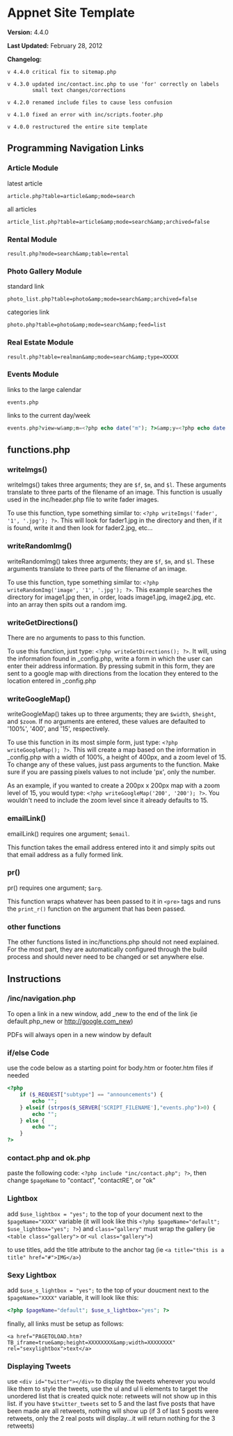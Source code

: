 # Appnet Site Template

**Version:**        4.4.0

**Last Updated:**   February 28, 2012

**Changelog:**

    v 4.4.0 critical fix to sitemap.php

    v 4.3.0 updated inc/contact.inc.php to use 'for' correctly on labels
            small text changes/corrections
    
    v 4.2.0 renamed include files to cause less confusion

    v 4.1.0 fixed an error with inc/scripts.footer.php

    v 4.0.0 restructured the entire site template



## Programming Navigation Links
	
### Article Module

latest article

    article.php?table=article&amp;mode=search

all articles

    article_list.php?table=article&amp;mode=search&amp;archived=false


### Rental Module
    result.php?mode=search&amp;table=rental
	

### Photo Gallery Module

standard link

    photo_list.php?table=photo&amp;mode=search&amp;archived=false

categories link

    photo.php?table=photo&amp;mode=search&amp;feed=list
	

### Real Estate Module

    result.php?table=realman&amp;mode=search&amp;type=XXXXX
	

### Events Module

links to the large calendar

    events.php

links to the current day/week

```php
events.php?view=w&amp;m=<?php echo date("m"); ?>&amp;y=<?php echo date("Y"); ?>&amp;d=<?php echo date("d"); ?>
```



## functions.php  

### writeImgs()

writeImgs() takes three arguments; they are `$f`, `$m`, and `$l`. These arguments translate to three parts of the filename of an image. This function is usually used in the inc/header.php file to write fader images.

To use this function, type something similar to: `<?php writeImgs('fader', '1', '.jpg'); ?>`. This will look for fader1.jpg in the directory and then, if it is found, write it and then look for fader2.jpg, etc...


### writeRandomImg()

writeRandomImg() takes three arguments; they are `$f`, `$m`, and `$l`. These arguments translate to three parts of the filename of an image.

To use this function, type something similar to: `<?php writeRandomImg('image', '1', '.jpg'); ?>`. This example searches the directory for image1.jpg then, in order, loads image1.jpg, image2.jpg, etc. into an array then spits out a random img.


### writeGetDirections()

There are no arguments to pass to this function.

To use this function, just type: `<?php writeGetDirections(); ?>`. It will, using the information found in _config.php, write a form in which the user can enter their address information. By pressing submit in this form, they are sent to a google map with directions from the location they entered to the location entered in _config.php



### writeGoogleMap()

writeGoogleMap() takes up to three arguments; they are `$width`, `$height`, and `$zoom`. If no arguments are entered, these values are defaulted to '100%', '400', and '15', respectively.

To use this function in its most simple form, just type: `<?php writeGoogleMap(); ?>`. This will create a map based on the information in _config.php with a width of 100%, a height of 400px, and a zoom level of 15. To change any of these values, just pass arguments to the function. Make sure if you are passing pixels values to not include 'px', only the number.

As an example, if you wanted to create a 200px x 200px map with a zoom level of 15, you would type: `<?php writeGoogleMap('200', '200'); ?>`. You wouldn't need to include the zoom level since it already defaults to 15.


### emailLink()

emailLink() requires one argument; `$email`.

This function takes the email address entered into it and simply spits out that email address as a fully formed link.


### pr()

pr() requires one argument; `$arg`.

This function wraps whatever has been passed to it in `<pre>` tags and runs the `print_r()` function on the argument that has been passed.


### other functions

The other functions listed in inc/functions.php should not need explained. For the most part, they are automatically configured through the build process and should never need to be changed or set anywhere else.



## Instructions  

### /inc/navigation.php

To open a link in a new window, add _new to the end of the link (ie default.php_new or http://google.com_new)

PDFs will always open in a new window by default


### if/else Code

use the code below as a starting point for body.htm or footer.htm files if needed

```php
<?php 
    if ($_REQUEST["subtype"] == "announcements") {
        echo "";
    } elseif (strpos($_SERVER['SCRIPT_FILENAME'],"events.php")>0) {
        echo "";
    } else {
        echo "";
    }
?>
```


### contact.php and ok.php

paste the following code: `<?php include "inc/contact.php"; ?>`, then change `$pageName` to "contact", "contactRE", or "ok"


### Lightbox

add `$use_lightbox = "yes";` to the top of your document next to the `$pageName="XXXX"` variable (it will look like this `<?php $pageName="default"; $use_lightbox="yes"; ?>`) and `class="gallery"` must wrap the gallery (ie `<table class="gallery">` or `<ul class="gallery">`)

to use titles, add the title attribute to the anchor tag (ie `<a title="this is a title" href="#">IMG</a>`)
	

### Sexy Lightbox

add `$use_s_lightbox = "yes";` to the top of your doucment next to the `$pageName="XXXX"` variable, it will look like this:

```php
<?php $pageName="default"; $use_s_lightbox="yes"; ?>
```

finally, all links must be setup as follows:

    <a href="PAGETOLOAD.htm?TB_iframe=true&amp;height=XXXXXXXX&amp;width=XXXXXXXX" rel="sexylightbox">text</a> 


### Displaying Tweets

use `<div id="twitter"></div>` to display the tweets wherever you would like them to style the tweets, use the ul and ul li elements to target the unordered list that is created quick note: retweets will not show up in this list. if you have `$twitter_tweets` set to 5 and the last five posts that have been made are all retweets, nothing will show up (if 3 of last 5 posts were retweets, only the 2 real posts will display...it will return nothing for the 3 retweets)
